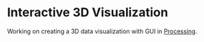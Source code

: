 # Interactive 3D Visualization

Working on creating a 3D data visualization with GUI in [Processing][].

[Processing]: http://processing.org